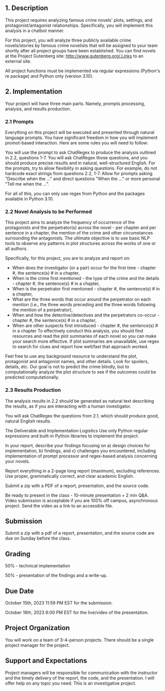 ## 1. Description
This project requires analyzing famous crime novels' plots, settings, and protagonist/antagonist relationships. Specifically, you will implement this analysis in a chatbot manner.

For this project, you will analyze three publicly available crime novels/stories by famous crime novelists that will be assigned to your team shortly after all project groups have been established. You can find novels at the Project Gutenberg site: http://www.gutenberg.org/.Links to an external site.

All project functions must be implemented via regular expressions (Python's re package) and Python only (version 3.10).

## 2. Implementation
Your project will have three main parts. Namely, prompts processing, analysis, and results production. 

### 2.1 Prompts
Everything on this project will be executed and presented through natural language prompts. You have significant freedom in how you will implement promot-based interaction. Here are some rules you will need to follow:

You will use the prompt to ask ChatRegex to produce the analysis outlined in 2.2, questions 1-7. You will ask ChatRegex those questions, and you should produce precise results and in natural, well-structured English. For the prompts, try to allow flexibility in asking questions. For example, do not hardcode exact strings from questions 2.2, 1-7. Allow for prompts asking "Describe when the ..." and direct questions "When the ..." or more personal "Tell me when the ...".

For all of this, you can only use regex from Python and the packages available in Python 3.10. 

### 2.2 Novel Analysis to be Performed
This project aims to analyze the frequency of occurrence of the protagonists and the perpetrator(s) across the novel - per chapter and per sentence in a chapter, the mention of the crime and other circumstances surrounding the antagonists. The ultimate objective is to use basic NLP tools to observe any patterns in plot structures across the works of one or all authors.  

Specifically, for this project, you are to analyze and report on: 

- When does the investigator (or a pair) occur for the first time -  chapter #, the sentence(s) # in a chapter,
- When is the crime first mentioned - the type of the crime and the details -  chapter #, the sentence(s) # in a chapter,
- When is the perpetrator first mentioned - chapter #, the sentence(s) # in a chapter,
- What are the three words that occur around the perpetrator on each mention (i.e., the three words preceding and the three words following the mention of a perpetrator),
- When and how the detective/detectives and the perpetrators co-occur - chapter #, the sentence(s) # in a chapter,
- When are other suspects first introduced - chapter #, the sentence(s) # in a chapter
To effectively conduct this analysis, you should find resources and read the plot summaries of each novel so you can make your search more effective. If plot summaries are unavailable, use regex to search for clues and report how well/fast that approach worked.

Feel free to use any background resource to understand the plot, protagonist and antagonist names, and other details. Look for spoilers, details, etc. Our goal is not to predict the crime blindly, but to computationally analyze the plot structure to see if the outcomes could be predicted computationally.

### 2.3 Results Production
The analysis results in 2.2 should be generated as natural text describing the results, as if you are interacting with a human investigator. 

You will ask ChatRegex the questions from 2.1, which should produce good, natural English results. 

The Deliverable and Implementation Logistics
Use only Python regular expressions and built-in Python libraries to implement the project.

In your report, describe your findings focusing on a) design choices for implementation, b) findings, and c) challenges you encountered, including implementation of prompt processor and regex-based analysis concerning your novels. 

Report everything in a 2-page long report (maximum), excluding references. Use proper, grammatically correct, and clear academic English. 

Submit a zip with a PDF of a report, presentation, and the source code. 

Be ready to present in the class - 10-minute presentation + 2 min Q&A. Video submission is acceptable if you are 100% off campus, asynchronous project. Send the video as a link to an accessible file. 

## Submission
Submit a zip with a pdf of a report, presentation, and the source code are due on Sunday before the class. 

## Grading
50% - technical implementation

50% - presentation of the findings and a write-up.  

## Due Date 
October 15th, 2023 11:59 PM EST for the submission.

October 16th, 2023 6:00 PM EST for the live/video of the presentation. 

## Project Organization
You will work on a team of 3-4-person projects. There should be a single project manager for the project.

## Support and Expectations
Project managers will be responsible for communication with the instructor and the timely delivery of the report, the code, and the presentation.  I will offer help on any topic you need. This is an investigative project. 